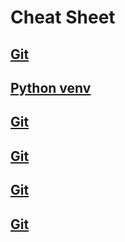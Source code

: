 # Cheat Sheet
## [Git](https://github.com/monsterchick/Commands/blob/main/Git.md)
## [Python venv](https://github.com/monsterchick/Commands/blob/main/python_venv.md)
## [Git](https://github.com/monsterchick/Commands/blob/main/git_commands.md)
## [Git](https://github.com/monsterchick/Commands/blob/main/git_commands.md)
## [Git](https://github.com/monsterchick/Commands/blob/main/git_commands.md)
## [Git](https://github.com/monsterchick/Commands/blob/main/git_commands.md)
